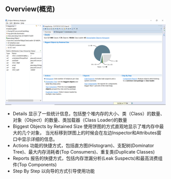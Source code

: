 ## Overview(概览)

![Overview](./1.png)
* Details 显示了一些统计信息，包括整个堆内存的大小、类（Class）的数量、对象（Object）的数量、类加载器（Class Loader)的数量
* Biggest Objects by Retained Size 使用饼图的方式直观地显示了堆内存中最大的几个对象，
当光标移到饼图上的时候会在左边Inspector和Attributes窗口中显示详细的信息。
* Actions 功能的快捷方式，包括直方图(Histogram)、支配树(Dominator Tree)、最大内存消耗者(Top Consumers)、重复类(Duplicate Classes)
* Reports 报告的快捷方式，包括内存泄漏分析(Leak Suspects)和最高消费组件(Top Components)
* Step By Step 以向导的方式引导使用功能